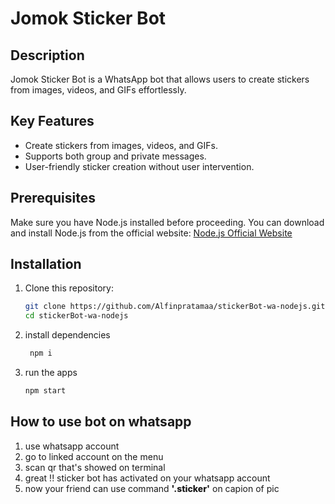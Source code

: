 # Jomok Sticker Bot

## Description
Jomok Sticker Bot is a WhatsApp bot that allows users to create stickers from images, videos, and GIFs effortlessly.

## Key Features
- Create stickers from images, videos, and GIFs.
- Supports both group and private messages.
- User-friendly sticker creation without user intervention.
  
## Prerequisites
Make sure you have Node.js installed before proceeding. You can download and install Node.js from the official website: [Node.js Official Website](https://nodejs.org/)

## Installation

1. Clone this repository:
   ```bash
   git clone https://github.com/Alfinpratamaa/stickerBot-wa-nodejs.git
   cd stickerBot-wa-nodejs
   ```
2. install dependencies 
   ```bash
    npm i
   ```
3. run the apps
   ```bash
   npm start
   ```
  
## How to use bot on whatsapp

1. use whatsapp account
2. go to linked account on the menu
3. scan qr that's showed on terminal
4. great !! sticker bot has activated on your whatsapp account
5. now your friend can use command  <span style='font-weight: 800;'>'.sticker'</span>   on capion of pic
